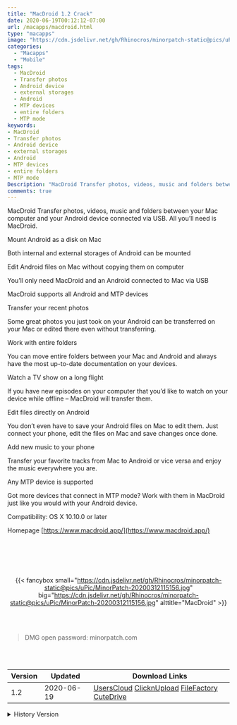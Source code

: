 ```yaml
---
title: "MacDroid 1.2 Crack"
date: 2020-06-19T00:12:12-07:00
url: /macapps/macdroid.html
type: "macapps"
image: "https://cdn.jsdelivr.net/gh/Rhinocros/minorpatch-static@pics/uPic/ZC0iyd.png"
categories:
  - "Macapps"
  - "Mobile"
tags:
  - MacDroid
  - Transfer photos
  - Android device
  - external storages
  - Android
  - MTP devices
  - entire folders
  - MTP mode
keywords:
- MacDroid
- Transfer photos
- Android device
- external storages
- Android
- MTP devices
- entire folders
- MTP mode
Description: "MacDroid Transfer photos, videos, music and folders between your Mac computer and your Android device connected via USB. All you’ll need is MacDroid."
comments: true
---
```


MacDroid Transfer photos, videos, music and folders between your Mac computer and your Android device connected via USB. All you’ll need is MacDroid.

Mount Android as a disk on Mac

Both internal and external storages of Android can be mounted

Edit Android files on Mac without copying them on computer

You’ll only need MacDroid and an Android connected to Mac via USB

MacDroid supports all Android and MTP devices

Transfer your recent photos

Some great photos you just took on your Android can be transferred on your Mac or edited there even without transferring.

Work with entire folders

You can move entire folders between your Mac and Android and always have the most up-to-date documentation on your devices.

Watch a TV show on a long flight

If you have new episodes on your computer that you’d like to watch on your device while offline – MacDroid will transfer them.

Edit files directly on Android

You don’t even have to save your Android files on Mac to edit them. Just connect your phone, edit the files on Mac and save changes once done.

Add new music to your phone

Transfer your favorite tracks from Mac to Android or vice versa and enjoy the music everywhere you are.

Any MTP device is supported

Got more devices that connect in MTP mode? Work with them in MacDroid just like you would with your Android device.

Compatibility: OS X 10.10.0 or later

Homepage [https://www.macdroid.app/](https://www.macdroid.app/)

<br/>
<br/>
<script async src="https://pagead2.googlesyndication.com/pagead/js/adsbygoogle.js"></script>
<ins class="adsbygoogle"
     style="display:block; text-align:center;"
     data-ad-layout="in-article"
     data-ad-format="fluid"
     data-ad-client="ca-pub-8746275014476192"
     data-ad-slot="5144997159"></ins>
<script>
     (adsbygoogle = window.adsbygoogle || []).push({});
</script>
<br/>
<br/>


<center>

{{< fancybox small="https://cdn.jsdelivr.net/gh/Rhinocros/minorpatch-static@pics/uPic/MinorPatch-20200312115156.jpg" big="https://cdn.jsdelivr.net/gh/Rhinocros/minorpatch-static@pics/uPic/MinorPatch-20200312115156.jpg" alttitle="MacDroid" >}}

</center>

<br/>
<br/>


> DMG open password: minorpatch.com

<br/>

<br/>
<div id="history_version" class="history_version">

| Version | Updated | Download Links |
| ---- | ---- | ---- |
| 1.2 | 2020-06-19 | [UsersCloud](https://ouo.io/Wkrhfw)   [ClicknUpload](https://ouo.io/u87p18g)   [FileFactory](https://ouo.io/h8MJlRb)   [CuteDrive](https://ouo.io/ozszXH) |
<details>
<summary>History Version</summary>

| Version | Updated | Download Links |
| ---- | ---- | ---- |
| 1.1 | 2020-05-23 | [UsersCloud](https://ouo.io/eSHc1t)   [ClicknUpload](https://ouo.io/zEq2cT)   [FileFactory](https://ouo.io/fYCDCL)   [CuteDrive](https://ouo.io/jzCmV5) |
| 1.0 | 2020-03-12 | [UsersCloud](https://ouo.io/Tvfu9m)   [ClicknUpload](https://ouo.io/zJVEK5)   [FileFactory](https://ouo.io/fxwWyFd)   [CuteDrive](https://ouo.io/bnRbYJ) |
</details>

</div>
